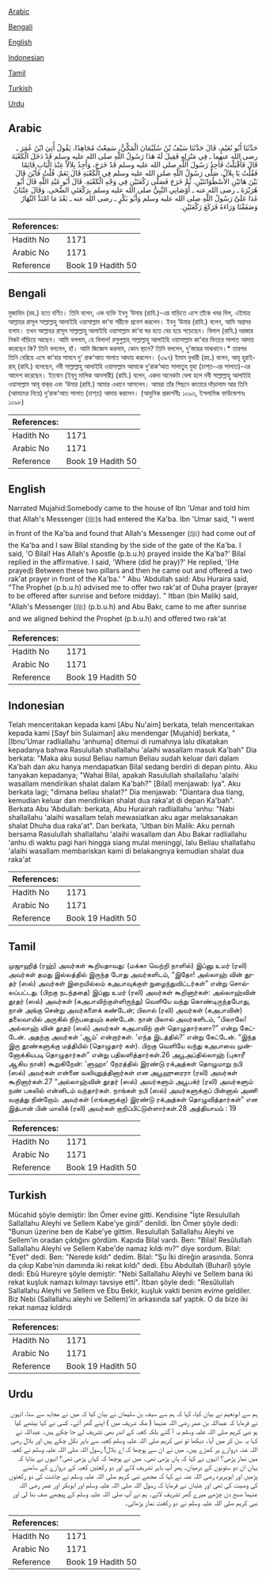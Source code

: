 [Arabic](#arabic)

[Bengali](#bengali)

[English](#english)

[Indonesian](#indonesian)

[Tamil](#tamil)

[Turkish](#turkish)

[Urdu](#urdu)

## Arabic


<div dir="rtl" lang="ar" style={{fontSize:'larger',backgroundColor:'#f8f9fa',padding:20}}>
حَدَّثَنَا أَبُو نُعَيْمٍ، قَالَ حَدَّثَنَا سَيْفُ بْنُ سُلَيْمَانَ الْمَكِّيُّ، سَمِعْتُ مُجَاهِدًا، يَقُولُ أُتِيَ ابْنُ عُمَرَ ـ رضى الله عنهما ـ فِي مَنْزِلِهِ فَقِيلَ لَهُ هَذَا رَسُولُ اللَّهِ صلى الله عليه وسلم قَدْ دَخَلَ الْكَعْبَةَ قَالَ فَأَقْبَلْتُ فَأَجِدُ رَسُولَ اللَّهِ صلى الله عليه وسلم قَدْ خَرَجَ، وَأَجِدُ بِلاَلاً عِنْدَ الْبَابِ قَائِمًا فَقُلْتُ يَا بِلاَلُ، صَلَّى رَسُولُ اللَّهِ صلى الله عليه وسلم فِي الْكَعْبَةِ قَالَ نَعَمْ‏.‏ قُلْتُ فَأَيْنَ قَالَ بَيْنَ هَاتَيْنِ الأُسْطُوَانَتَيْنِ‏.‏ ثُمَّ خَرَجَ فَصَلَّى رَكْعَتَيْنِ فِي وَجْهِ الْكَعْبَةِ‏.‏ قَالَ أَبُو عَبْدِ اللَّهِ قَالَ أَبُو هُرَيْرَةَ ـ رضى الله عنه ـ أَوْصَانِي النَّبِيُّ صلى الله عليه وسلم بِرَكْعَتَىِ الضُّحَى‏.‏ وَقَالَ عِتْبَانُ غَدَا عَلَىَّ رَسُولُ اللَّهِ صلى الله عليه وسلم وَأَبُو بَكْرٍ ـ رضى الله عنه ـ بَعْدَ مَا امْتَدَّ النَّهَارُ وَصَفَفْنَا وَرَاءَهُ فَرَكَعَ رَكْعَتَيْنِ‏.‏
</div>
<div style={{backgroundColor:'#f8f9fa',padding:20, marginBottom: 10}}><table> <thead> <tr> <th>References:</th> <th></th> </tr> </thead> <tbody><tr><td>Hadith No</td><td>1171</td></tr><tr><td>Arabic No</td><td>1171</td></tr><tr><td>Reference</td><td>Book 19 Hadith 50</td></tr></tbody></table></div>

## Bengali


<div dir="ltr" lang="bn" style={{fontSize:'larger',backgroundColor:'#f8f9fa',padding:20}}>
মুজাহিদ (রহ.) হতে বর্ণিত। তিনি বলেন, এক ব্যক্তি ইবনু ‘উমার (রাযি.)-এর বাড়িতে এসে তাঁকে খবর দিল, এইমাত্র আল্লাহর রাসূল সাল্লাল্লাহু আলাইহি ওয়াসাল্লাম কা‘বা শরীফে প্রবেশ করলেন। ইবনু ‘উমার (রাযি.) বলেন, আমি অগ্রসর হলাম। তখন আল্লাহর রাসূল সাল্লাল্লাহু আলাইহি ওয়াসাল্লাম কা‘বা ঘর হতে বের হয়ে পড়েছেন। বিলাল (রাযি.) দরজার নিকট দাঁড়িয়ে আছেন। আমি বললাম, হে বিলাল! রসুলুল্লাহ্ সাল্লাল্লাহু আলাইহি ওয়াসাল্লাম কা‘বার ভিতরে সালাত আদায় করেছেন কি? তিনি বললেন, হাঁ। আমি জিজ্ঞেস করলাম, কোন স্থানে? তিনি বললেন, দু’স্তম্ভের মাঝখানে।* তারপর তিনি বেরিয়ে এসে কা‘বার সামনে দু’ রাক‘আত সালাত আদায় করলেন। (৩৯৭) ইমাম বুখারী (রহ.) বলেন, আবূ হুরাইরাহ্‌ (রাযি.) বলেছেন, নবী সাল্লাল্লাহু আলাইহি ওয়াসাল্লাম আমাকে দু’রাক‘আত সালাতুয্‌ যুহা (চাশ্‌ত-এর সালাত)-এর আদেশ করেছেন। ইতবান (ইব্‌নু মালিক আনসারী) (রাযি.) বলেন, একদা অনেকটা বেলা হলে নবী সাল্লাল্লাহু আলাইহি ওয়াসাল্লাম আবূ বাক্‌র এবং ‘উমার (রাযি.) আমার এখানে আসলেন। আমরা তাঁর পিছনে কাতারে দাঁড়ালাম আর তিনি (আমাদের নিয়ে) দু’রাক‘আত সালাত (চাশ্‌ত) আদায় করলেন। (আধুনিক প্রকাশনীঃ ১০৯৩, ইসলামিক ফাউন্ডেশনঃ ১০৯৮)
</div>
<div style={{backgroundColor:'#f8f9fa',padding:20, marginBottom: 10}}><table> <thead> <tr> <th>References:</th> <th></th> </tr> </thead> <tbody><tr><td>Hadith No</td><td>1171</td></tr><tr><td>Arabic No</td><td>1171</td></tr><tr><td>Reference</td><td>Book 19 Hadith 50</td></tr></tbody></table></div>

## English


<div dir="ltr" lang="en" style={{fontSize:'larger',backgroundColor:'#f8f9fa',padding:20}}>
Narrated Mujahid:Somebody came to the house of Ibn 'Umar and told him that Allah's Messenger (ﷺ)s had entered the Ka'ba. Ibn 'Umar said, "I went in front of the Ka'ba and found that Allah's Messenger (ﷺ) had come out of the Ka'ba and I saw Bilal standing by the side of the gate of the Ka'ba. I said, 'O Bilal! Has Allah's Apostle (p.b.u.h) prayed inside the Ka'ba?' Bilal replied in the affirmative. I said, 'Where (did he pray)?' He replied, '(He prayed) Between these two pillars and then he came out and offered a two rak'at prayer in front of the Ka'ba.' " Abu 'Abdullah said: Abu Huraira said, "The Prophet (p.b.u.h) advised me to offer two rak'at of Duha prayer (prayer to be offered after sunrise and before midday). " Itban (bin Malik) said, "Allah's Messenger (ﷺ) (p.b.u.h) and Abu Bakr, came to me after sunrise and we aligned behind the Prophet (p.b.u.h) and offered two rak'at
</div>
<div style={{backgroundColor:'#f8f9fa',padding:20, marginBottom: 10}}><table> <thead> <tr> <th>References:</th> <th></th> </tr> </thead> <tbody><tr><td>Hadith No</td><td>1171</td></tr><tr><td>Arabic No</td><td>1171</td></tr><tr><td>Reference</td><td>Book 19 Hadith 50</td></tr></tbody></table></div>

## Indonesian


<div dir="ltr" lang="id" style={{fontSize:'larger',backgroundColor:'#f8f9fa',padding:20}}>
Telah menceritakan kepada kami [Abu Nu'aim] berkata, telah menceritakan kepada kami [Sayf bin Sulaiman] aku mendengar [Mujahid] berkata, " [Ibnu'Umar radliallahu 'anhuma] ditemui di rumahnya lalu dikatakan kepadanya bahwa Rasulullah shallallahu 'alaihi wasallam masuk Ka'bah" Dia berkata: "Maka aku susul Beliau namun Beliau sudah keluar dari dalam Ka'bah dan aku hanya mendapatkan Bilal sedang berdiri di depan pintu. Aku tanyakan kepadanya; "Wahai Bilal, apakah Rasulullah shallallahu 'alaihi wasallam mendirikan shalat dalam Ka'bah?" [Bilal] menjawab: Iya". Aku berkata lagi; "dimana beliau shalat?" Dia menjawab: "Diantara dua tiang, kemudian keluar dan mendirikan shalat dua raka'at di depan Ka'bah". Berkata Abu 'Abdullah: berkata, Abu Hurairah radliallahu 'anhu: "Nabi shallallahu 'alaihi wasallam telah mewasiatkan aku agar melaksanakan shalat Dhuha dua raka'at". Dan berkata, 'Utban bin Malik: Aku pernah bersama Rasulullah shallallahu 'alaihi wasallam dan Abu Bakar radliallahu 'anhu di waktu pagi hari hingga siang mulai meninggi, lalu Beliau shallallahu 'alaihi wasallam membariskan kami di belakangnya kemudian shalat dua raka'at
</div>
<div style={{backgroundColor:'#f8f9fa',padding:20, marginBottom: 10}}><table> <thead> <tr> <th>References:</th> <th></th> </tr> </thead> <tbody><tr><td>Hadith No</td><td>1171</td></tr><tr><td>Arabic No</td><td>1171</td></tr><tr><td>Reference</td><td>Book 19 Hadith 50</td></tr></tbody></table></div>

## Tamil


<div dir="ltr" lang="ta" style={{fontSize:'larger',backgroundColor:'#f8f9fa',padding:20}}>
முஜாஹித் (ரஹ்) அவர்கள் கூறியதாவது: (மக்கா வெற்றி நாளில்) இப்னு உமர் (ரலி) அவர்கள் தமது இல்லத்தில் இருந்த போது அவர்களிடம், “இதோ! அல்லாஹ் வின் தூதர் (ஸல்) அவர்கள் இறையில்லம் கஅபாவுக்குள் நுழைந்துவிட்டர்கள்” என்று சொல்லப்பட்டது. (பிறகு நடந்ததை) இப்னு உமர் (ரலி) அவர்கள் கூறினார்கள்: அல்லாஹ்வின் தூதர் (ஸல்) அவர்கள் (கஅபாவிற்குள்ளிருந்து) வெளியே வந்து கொண்டிருந்தபோது, நான் அங்கு சென்று அவர்களைக் கண்டேன்; பிலால் (ரலி) அவர்கள் (கஅபாவின்) தலைவாயில் அருகில் நிற்பதையும் கண்டேன். நான் பிலால் அவர்களிடம், “பிலாலே! அல்லாஹ் வின் தூதர் (ஸல்) அவர்கள் கஅபாவிற் குள் தொழுதார்களா?” என்று கேட்டேன். அதற்கு அவர்கள் ‘ஆம்’ என்றார்கள். ‘எந்த இடத்தில்?’ என்று கேட்டேன். “இந்த இரு தூண்களுக்கு மத்தியில் (தொழுதார் கள்). பிறகு வெளியே வந்து கஅபாவை முன்னோக்கியபடி தொழுதார்கள்” என்று பதிலளித்தார்கள்.26 அபூஅப்தில்லாஹ் (புகாரீ ஆகிய நான்) கூறுகிறேன்: ‘ளுஹா’ நேரத்தில் இரண்டு ரக்அத்கள் தொழுமாறு நபி (ஸல்) அவர்கள் என்னை வலியுறுத்தினார்கள் என அபூஹுரைரா (ரலி) அவர்கள் கூறினார்கள்.27 “அல்லாஹ்வின் தூதர் (ஸல்) அவர்களும் அபூபக்ர் (ரலி) அவர்களும் நண் பகலில் என்னிடம் வந்தார்கள். நாங்கள் நபி (ஸல்) அவர்களுக்குப் பின்னால் அணி வகுத்து நின்றோம். அவர்கள் (எங்களுக்கு) இரண்டு ரக்அத்கள் தொழுவித்தார்கள்” என இத்பான் பின் மாலிக் (ரலி) அவர்கள் குறிப்பிட்டுள்ளார்கள்.28 அத்தியாயம் : 19
</div>
<div style={{backgroundColor:'#f8f9fa',padding:20, marginBottom: 10}}><table> <thead> <tr> <th>References:</th> <th></th> </tr> </thead> <tbody><tr><td>Hadith No</td><td>1171</td></tr><tr><td>Arabic No</td><td>1171</td></tr><tr><td>Reference</td><td>Book 19 Hadith 50</td></tr></tbody></table></div>

## Turkish


<div dir="ltr" lang="tr" style={{fontSize:'larger',backgroundColor:'#f8f9fa',padding:20}}>
Mücahid şöyle demiştir: İbn Ömer evine gitti. Kendisine "İşte Resulullah Sallallahu Aleyhi ve Sellem Kabe'ye girdi" denildi. İbn Ömer şöyle dedi: "Bunun üzerine ben de Kabe'ye gittim. Resulullah Sallallahu Aleyhi ve Sellem'in oradan çıktığını gördüm. Kapıda Bilal vardı. Ben: "Bilal! Resûlullah Sallallahu Aleyhi ve Sellem Kabe'de namaz kıldı mı?" diye sordum. Bilal: "Evet" dedi. Ben: "Nerede kıldı" dedim. Bilal: "Şu İki direğin arasında. Sonra da çıkıp Kabe'nin damında iki rekat kıldı" dedi. Ebu Abdullah (Buharî) şöyle dedi: Ebû Hureyre şöyle demiştir: "Nebi Sallallahu Aleyhi ve Sellem bana iki rekat kuşluk namazı kılmayı tavsiye etti". İtban şöyle dedi: "Resûlullah Sallallahu Aleyhi ve Sellem ve Ebu Bekir, kuşluk vakti benim evime geldiler. Biz Nebi (Sallallahu aleyhi ve Sellem)'in arkasında saf yaptık. O da bize iki rekat namaz kıldırdı
</div>
<div style={{backgroundColor:'#f8f9fa',padding:20, marginBottom: 10}}><table> <thead> <tr> <th>References:</th> <th></th> </tr> </thead> <tbody><tr><td>Hadith No</td><td>1171</td></tr><tr><td>Arabic No</td><td>1171</td></tr><tr><td>Reference</td><td>Book 19 Hadith 50</td></tr></tbody></table></div>

## Urdu


<div dir="rtl" lang="ur" style={{fontSize:'larger',backgroundColor:'#f8f9fa',padding:20}}>
ہم سے ابونعیم نے بیان کیا، کہا کہ ہم سے سیف بن سلیمان نے بیان کیا کہ میں نے مجاہد سے سنا، انہوں نے فرمایا کہ عبداللہ بن عمر رضی اللہ عنہما ( مکہ شریف میں ) اپنے گھر آئے۔ کسی نے کہا بیٹھے کیا ہو نبی کریم صلی اللہ علیہ وسلم یہ آ گئے بلکہ کعبہ کے اندر بھی تشریف لے جا چکے ہیں۔ عبداللہ نے کہا یہ سن کر میں آیا۔ دیکھا تو نبی کریم صلی اللہ علیہ وسلم کعبہ سے باہر نکل چکے ہیں اور بلال رضی اللہ عنہ دروازے پر کھڑے ہیں۔ میں نے ان سے پوچھا کہ اے بلال! رسول اللہ صلی اللہ علیہ وسلم نے کعبہ میں نماز پڑھی؟ انہوں نے کہا کہ ہاں پڑھی تھی۔ میں نے پوچھا کہ کہاں پڑھی تھی؟ انہوں نے بتایا کہ یہاں ان دو ستونوں کے درمیان۔ پھر آپ باہر تشریف لائے اور دو رکعتیں کعبہ کے دروازے کے سامنے پڑھیں اور ابوہریرہ رضی اللہ عنہ نے کہا کہ مجھے نبی کریم صلی اللہ علیہ وسلم نے چاشت کی دو رکعتوں کی وصیت کی تھی اور عتبان نے فرمایا کہ رسول اللہ صلی اللہ علیہ وسلم اور ابوبکر اور عمر رضی اللہ عنہما صبح دن چڑھے میرے گھر تشریف لائے۔ ہم نے آپ صلی اللہ علیہ وسلم کے پیچھے صف بنا لی اور نبی کریم صلی اللہ علیہ وسلم نے دو رکعت نماز پڑھائی۔
</div>
<div style={{backgroundColor:'#f8f9fa',padding:20, marginBottom: 10}}><table> <thead> <tr> <th>References:</th> <th></th> </tr> </thead> <tbody><tr><td>Hadith No</td><td>1171</td></tr><tr><td>Arabic No</td><td>1171</td></tr><tr><td>Reference</td><td>Book 19 Hadith 50</td></tr></tbody></table></div>